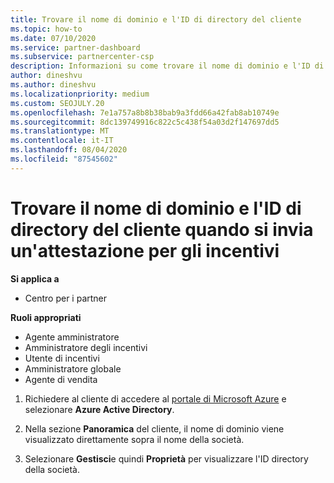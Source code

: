 ```yaml
---
title: Trovare il nome di dominio e l'ID di directory del cliente
ms.topic: how-to
ms.date: 07/10/2020
ms.service: partner-dashboard
ms.subservice: partnercenter-csp
description: Informazioni su come trovare il nome di dominio e l'ID di directory del cliente quando si invia un'attestazione.
author: dineshvu
ms.author: dineshvu
ms.localizationpriority: medium
ms.custom: SEOJULY.20
ms.openlocfilehash: 7e1a757a8b8b38bab9a3fdd66a42fab8ab10749e
ms.sourcegitcommit: 8dc139749916c822c5c438f54a03d2f147697dd5
ms.translationtype: MT
ms.contentlocale: it-IT
ms.lasthandoff: 08/04/2020
ms.locfileid: "87545602"
---
```

# <a name="find-your-customers-domain-name-and-directory-id-when-submitting-an-incentives-claim"></a>Trovare il nome di dominio e l'ID di directory del cliente quando si invia un'attestazione per gli incentivi

**Si applica a**

- Centro per i partner

**Ruoli appropriati**

- Agente amministratore
- Amministratore degli incentivi
- Utente di incentivi
- Amministratore globale
- Agente di vendita

1. Richiedere al cliente di accedere al [portale di Microsoft Azure](https://portal.azure.com/#home) e selezionare **Azure Active Directory**.

2. Nella sezione **Panoramica** del cliente, il nome di dominio viene visualizzato direttamente sopra il nome della società.  

3. Selezionare **Gestisci**e quindi **Proprietà** per visualizzare l'ID directory della società.
